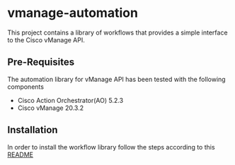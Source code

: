 # vmanage-automation
This project contains a library of workflows that provides a simple interface to the Cisco vManage API.  

## Pre-Requisites
The automation library for vManage API has been tested with the following components

* Cisco Action Orchestrator(AO) 5.2.3
* Cisco vManage 20.3.2

## Installation

In order to install the workflow library follow the steps according to this [README](https://github.com/CiscoDevNet/msx-workflows/blob/main/dnac_automation/README.md)
